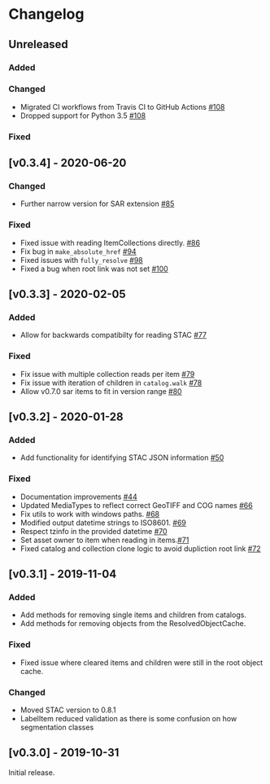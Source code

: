 # Changelog

## Unreleased

### Added

### Changed
- Migrated CI workflows from Travis CI to GitHub Actions [#108](https://github.com/azavea/pystac/pull/108)
- Dropped support for Python 3.5 [#108](https://github.com/azavea/pystac/pull/108)

### Fixed

## [v0.3.4] - 2020-06-20

### Changed

- Further narrow version for SAR extension [#85](https://github.com/azavea/pystac/pull/85)

### Fixed

- Fixed issue with reading ItemCollections directly. [#86](https://github.com/azavea/pystac/pull/86)
- Fix bug in `make_absolute_href` [#94](https://github.com/azavea/pystac/pull/94)
- Fixed issues with `fully_resolve` [#98](https://github.com/azavea/pystac/pull/98)
- Fixed a bug when root link was not set [#100](https://github.com/azavea/pystac/pull/100)

## [v0.3.3] - 2020-02-05

### Added

- Allow for backwards compatibilty for reading STAC [#77](https://github.com/azavea/pystac/pull/70)

### Fixed

- Fix issue with multiple collection reads per item [#79](https://github.com/azavea/pystac/pull/79)
- Fix issue with iteration of children in `catalog.walk` [#78](https://github.com/azavea/pystac/pull/78)
- Allow v0.7.0 sar items to fit in version range [#80](https://github.com/azavea/pystac/pull/80)

## [v0.3.2] - 2020-01-28

### Added

- Add functionality for identifying STAC JSON information [#50](https://github.com/azavea/pystac/pull/50)

### Fixed

- Documentation improvements [#44](https://github.com/azavea/pystac/pull/44)
- Updated MediaTypes to reflect correct GeoTIFF and COG names [#66](https://github.com/azavea/pystac/pull/66)
- Fix utils to work with windows paths. [#68](https://github.com/azavea/pystac/pull/68)
- Modified output datetime strings to ISO8601. [#69](https://github.com/azavea/pystac/pull/69)
- Respect tzinfo in the provided datetime [#70](https://github.com/azavea/pystac/pull/70)
- Set asset owner to item when reading in items.[#71](https://github.com/azavea/pystac/pull/71)
- Fixed catalog and collection clone logic to avoid dupliction root link [#72](https://github.com/azavea/pystac/pull/72)

## [v0.3.1] - 2019-11-04

### Added

- Add methods for removing single items and children from catalogs.
- Add methods for removing objects from the ResolvedObjectCache.

### Fixed

- Fixed issue where cleared items and children were still in the root object cache.

### Changed

- Moved STAC version to 0.8.1
- LabelItem reduced validation as there is some confusion on how segmentation classes

## [v0.3.0] - 2019-10-31

Initial release.
